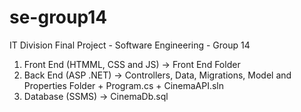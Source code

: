 # se-group14
IT Division Final Project - Software Engineering - Group 14

1. Front End (HTMML, CSS and JS) -> Front End Folder
2. Back End (ASP .NET) -> Controllers, Data, Migrations, Model and Properties Folder + Program.cs + CinemaAPI.sln
3. Database (SSMS) -> CinemaDb.sql
